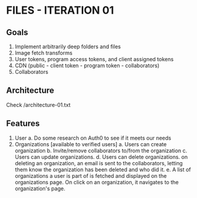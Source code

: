# FILES - ITERATION 01

## Goals

1. Implement arbitrarily deep folders and files
2. Image fetch transforms
3. User tokens, program access tokens, and client assigned tokens
4. CDN (public - client token - program token - collaborators)
5. Collaborators

## Architecture

Check /architecture-01.txt

## Features

1. User
   a. Do some research on Auth0 to see if it meets our needs
2. Organizations [available to verified users]
   a. Users can create organization
   b. Invite/remove collaborators to/from the organization
   c. Users can update organizations.
   d. Users can delete organizations. on deleting an organization, an email is sent to the collaborators, letting them know the organization has been deleted and who did it.
   e. A list of organizations a user is part of is fetched and displayed on the organizations page. On click on an organization, it navigates to the organization's page.
